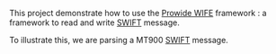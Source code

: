 This project demonstrate how to use the 
[Prowide WIFE](http://www.prowidesoftware.com/core.jsp) framework : 
a framework to read and write [SWIFT](ww.swift.com) message.


To illustrate this, we are parsing a MT900 [SWIFT](ww.swift.com) message.